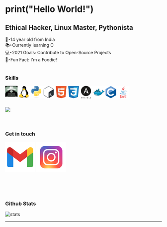 
# print("Hello World!")
## Ethical Hacker, Linux Master, Pythonista

👦‣14 year old from India  
📚‣Currently learning C  
💻‣2021 Goals: Contribute to Open-Source Projects  
🍟‣Fun Fact: I'm a Foodie!  
<br />
### Skills
[<img align="left" alt="whitehat" width="40px" src="icons/whitehat.jpg" />][a]
[<img align="left" alt="linux" width="40px" src="icons/linux.svg" />][a]
[<img align="left" alt="python" width="40px" src="icons/python.svg" />][a]
[<img align="left" alt="bash" width="40px" src="icons/bash.svg" />][a]
[<img align="left" alt="html" width="40px" src="icons/html.svg" />][a]
[<img align="left" alt="css" width="40px" src="icons/css.svg" />][a]
[<img align="left" alt="ansible" width="40px" src="icons/ans.png" />][a]
[<img align="left" alt="docker" width="40px" src="icons/docker.svg" />][a]
[<img align="left" alt="c" width="40px" src="icons/c.svg" />][a]
[<img align="left" alt="java" width="40px" src="icons/java.svg" />][a]
<br />
<br />
<br />
<br />
<img height="150em" src="https://github-readme-stats.vercel.app/api/top-langs/?username=arav00&exclude_repo=KNN-Image-Classification&show_icons=true&hide_border=true&layout=compact&langs_count=10"/>
<br />
<br />
<br />

### Get in touch

<a href="mailto:aravbudhiraja2@gmail.com"><img src="icons/mail.png" ></a>
<a href="https://instagram.com/arav.06"><img src="icons/ig.png" ></a>

<br />
<br />
<br />

### Github Stats
<img alt="stats" src="https://github-readme-stats.vercel.app/api?username=arav00&show_icons=true&hide_border=true" />

***

[a]:#
 
